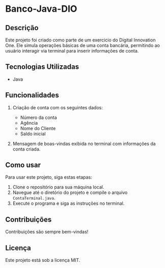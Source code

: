 # Banco-Java-DIO

## Descrição

Este projeto foi criado como parte de um exercício do Digital Innovation One. Ele simula operações básicas de uma conta bancária, permitindo ao usuário interagir via terminal para inserir informações de conta.

## Tecnologias Utilizadas

- Java

## Funcionalidades

1. Criação de conta com os seguintes dados:
    - Número da conta
    - Agência
    - Nome do Cliente
    - Saldo inicial

2. Mensagem de boas-vindas exibida no terminal com informações da conta criada.

## Como usar

Para usar este projeto, siga estas etapas:

1. Clone o repositório para sua máquina local.
2. Navegue até o diretório do projeto e compile o arquivo `ContaTerminal.java`.
3. Execute o programa e siga as instruções no terminal.

## Contribuições

Contribuições são sempre bem-vindas!

## Licença

Este projeto está sob a licença MIT.
